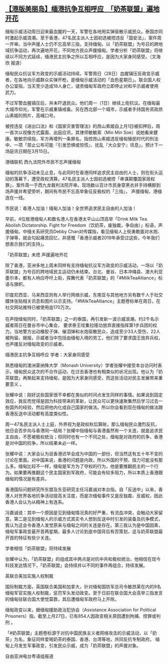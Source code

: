 <!--1614635760000-->
[【港版美丽岛】缅港抗争互相呼应　「奶茶联盟」遍地开花](https://www.rfa.org/mandarin/yataibaodao/junshiwaijiao/md-03012021165609.html)
------

<p>缅甸示威活动周日迎来最血腥的一天，军警在各地用实弹驱散示威民众。泰国亦同时激起示威浪潮。至于香港，47名民主派人士因初选被控违反「国安法」，案件周一开审。当中声援人士仍不忘高举三指，支持缅甸。以「奶茶联盟」为号召的跨地域抗争运动，再次遍地开花，不同地方民众声援缅甸。学者分析「奶茶联盟」将继续以不同方式延续，缅港民主抗争之所以互相呼应，是因为大家身同感受。（文海欣 报道）</p><p>缅甸民众抗议军方政变的示威活动持续，军警周日（28日）血腥镇压反政变示威者，在各地向示威群众实弹开枪，是缅甸示威活动的「血色星期日」。联合国人权办公室指，当天至少造成18人身亡，谴责缅甸军政府立即停止对和平示威者使用武力。</p><p>不过军警血腥镇压后，并未吓退民众。他们周一（1日）继续上街抗议。在缅甸最大城市仰光，军警在示威重镇戒备。另在西北部一个城市，示威者手持国务资政昂山素姬的照片，高喊口号。</p><p>被控违反《进出口法》和《国家灾害管理法》的昂山素姬自上月1日被扣押后，周一首次以视像方式露面、出庭应讯，其律师敏敏索（Min Min Soe）说她看来健康。敏敏宗续指，军方再增列一条罪名，指控昂山素姬违反缅甸殖民时代的刑法中、一项「禁止公布可能『引发恐惧或惊慌』、扰乱『大众安宁』讯息」，预计下一场庭讯日期在3月15日。</p><p>港缅联机 西九法院外市民不忘声援缅甸</p><p>缅甸的抗争活动未见止息，与此同时在香港同样追求民主自由的人士，则在街头运动的落幕下，遭受政权清算。47名民主派人士因初选被控「串谋颠覆国家政权罪」，案件周一于西九龙裁判法院开审。现场数以百计市民身穿黑衣并手持横额到场声援并希望旁听，期间有市民不忘高举象征反极权的「三指」， 声援缅甸，港缅连在一线。</p><p>市民说：香港人加油！缅甸人加油！全世界追求民主自由的人加油！</p><p>早前，4位居港缅甸人和数名港人在香港太平山山顶高举「Drink Milk Tea. Abolish Dictatorship. Fight for Freedom（饮奶茶，废独裁，争自由）」标语，声援缅甸。中缅关系研究员Debby Chan对传媒指，看见缅甸人上街勇敢面对水炮、子弹等，就会勾起痛苦回忆，并感慨「香港示威者2019年承受过这些，今年我们想表示我们的支持」。</p><p>「奶茶联盟」未熄 声援遍地开花</p><p>除了香港，亚洲多地上周末同样有支持缅甸抗议军方政变的示威活动，一场以「奶茶联盟」为号召的跨地域民主运动仍未结束。台北、曼谷、日本冲绳县、澳大利亚墨尔本，都有人响应呼吁上街，挥舞代表「奶茶联盟」的「#MilkTeaAlliance」标语与旗帜。</p><p>印度尼西亚、马来西亚则有人举行网络示威，东南亚与其他地方另有数千人于社交媒体张贴相关讯息和图片以示支持。「#MilkTeaAlliance」主题卷标单在周日，在社交网站推特已被使用逾170万次。<br/><br/>在声授缅甸同时，「奶茶联盟」之一的泰国，再引发新一波示威浪潮。约2千名示威者周日在曼谷市中心集会， 要求泰王哇集拉隆功放弃直接指挥第1步兵团的权力。当地警方出动橡胶子弹、催泪弹和水炮驱散民众，造成至少33人受伤，22人被拘留。据报，示威者当中包括由缅甸入境的劳工，他们除了要求国王放弃兵权，也声援反对缅甸政变的示威者。</p><p>缅港民主抗争互相呼应 学者：大家身同感受</p><p>熟悉缅甸的澳洲蒙纳殊大学（Monash University）学者张耀中接受本台访问时表示，缅甸民众这次的不合作运动，在过去香港也有相类似的状况出现。他认为「奶茶联盟」再聚起来支持缅甸，是因为大家身同感受，而这些活动对民主发展带来重要意义 。</p><p>张耀中说：刚好这些国家很不幸都在类似的时间点发生同样的事情。如果说到固定效应，我反而觉得是因为科技带来的革新，让民众可以更快速聚集然后学习过去一些国外的经验，然后把他内化成自己国家的做法。所以你会看到现在缅甸的做法跟香港反送中活动都有高度类似性。</p><p>周一47名民主派人士上庭，外界视为是政权秋后算账，那么缅甸民众激烈反抗，他日会否步向与香港同一结局？张耀中指缅甸与香港虽然有一个关连，就是追求民主自由，不愿被极权统治；但同时也有一个不同之处，缅甸是对政府的抗争，香港是对中国的抗争，所以结果未必一样。</p><p>张耀中说：大家会认为说香港迟早会成为中国的一部份，但当然这有五十年不变的讨论在里面。对中国来说，香港的问题是内政，所以外国的干预、阻力可能没有那么多。缅甸比较不一样，缅甸是军方为了夺权的行为，他是要推翻民主的一个行为。如果要再推翻这个民主国家到军政府，可能会有较多阻力，所以本质上香港跟缅甸的情况是有差异。</p><p>香港国际问题研究所东盟及东亚研究主任冯嘉诚对本台指，自「反送中」以来，香港人对世界各地抗争活动提高关注度，而是次缅甸事件又是反独裁、反威权，因此香港人会认为从精神上有连系。</p><p>冯嘉诚说：其中一个原因是见到缅甸情况真的好严重，有流血冲突，会触动大家留意。第二是见到缅甸人的示威方式其实令人想到反送中时引发的装备及抗争模式，我认为这会令香港人发觉原来与缅甸之间的关连是存在。第三我认为是中国因素，缅甸军事政变最开首两星期，最多人讨论到底中国背后有否策划，这与奶茶联盟最开首的特征有些少关连。</p><p>学者相信「奶茶联盟」将持续发展</p><p>张耀中认为，「奶茶联盟」的组成其中两点是对抗中共和极权统治，他相信在现今科技发达情况下，「奶茶联盟」会持续并以不同的事件再组合，持续发展。</p><p>英联合美加实施人权制裁</p><p>国际制裁方面，英国联合美国和加拿大，针对缅甸国防军总司令敏昂莱在内的9名缅甸军官实施人权制裁，惩罚军头发动政变。至于日前在联合国大会高举三指发言的缅甸驻联合国大使觉莫敦，其后遭缅甸军政府马上开除。</p><p>缅甸政变以来，据缅甸援助政治犯协会（Assistance Association for Political Prisoners）指，截至上月27日，已有854人因政变相关原因遭到拘捕、控罪或判刑 。</p><p>「#奶茶联盟」主题卷标源于对抗中国民族主义者网络攻击的示威活动，以「奶茶」为名，象征同样爱喝奶茶的泰国、香港、台湾等地，共同反抗专制政府。 缅甸上月发生军事政变，引发民众示威，成为「奶茶联盟」的声援对象。</p><p>自由亚洲电台粤语组报道</p>
